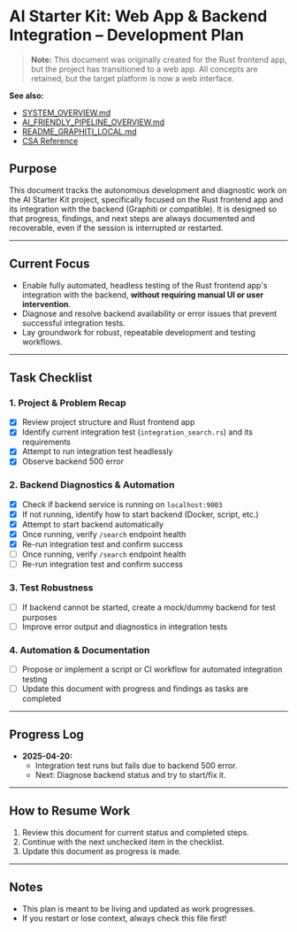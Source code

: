 # AI Starter Kit: Web App & Backend Integration – Development Plan

> **Note:** This document was originally created for the Rust frontend app, but the project has transitioned to a web app. All concepts are retained, but the target platform is now a web interface.

**See also:**
- [SYSTEM_OVERVIEW.md](SYSTEM_OVERVIEW.md)
- [AI_FRIENDLY_PIPELINE_OVERVIEW.md](AI_FRIENDLY_PIPELINE_OVERVIEW.md)
- [README_GRAPHITI_LOCAL.md](README_GRAPHITI_LOCAL.md)
- [CSA Reference](CSA.md)


## Purpose
This document tracks the autonomous development and diagnostic work on the AI Starter Kit project, specifically focused on the Rust frontend app and its integration with the backend (Graphiti or compatible). It is designed so that progress, findings, and next steps are always documented and recoverable, even if the session is interrupted or restarted.

---

## Current Focus
- Enable fully automated, headless testing of the Rust frontend app's integration with the backend, **without requiring manual UI or user intervention**.
- Diagnose and resolve backend availability or error issues that prevent successful integration tests.
- Lay groundwork for robust, repeatable development and testing workflows.

---

## Task Checklist

### 1. Project & Problem Recap
- [x] Review project structure and Rust frontend app
- [x] Identify current integration test (`integration_search.rs`) and its requirements
- [x] Attempt to run integration test headlessly
- [x] Observe backend 500 error

### 2. Backend Diagnostics & Automation
- [x] Check if backend service is running on `localhost:9003`
- [x] If not running, identify how to start backend (Docker, script, etc.)
- [x] Attempt to start backend automatically
- [x] Once running, verify `/search` endpoint health
- [x] Re-run integration test and confirm success
- [ ] Once running, verify `/search` endpoint health
- [ ] Re-run integration test and confirm success

### 3. Test Robustness
- [ ] If backend cannot be started, create a mock/dummy backend for test purposes
- [ ] Improve error output and diagnostics in integration tests

### 4. Automation & Documentation
- [ ] Propose or implement a script or CI workflow for automated integration testing
- [ ] Update this document with progress and findings as tasks are completed

---

## Progress Log
- **2025-04-20:**
    - Integration test runs but fails due to backend 500 error.
    - Next: Diagnose backend status and try to start/fix it.

---

## How to Resume Work
1. Review this document for current status and completed steps.
2. Continue with the next unchecked item in the checklist.
3. Update this document as progress is made.

---

## Notes
- This plan is meant to be living and updated as work progresses.
- If you restart or lose context, always check this file first!
